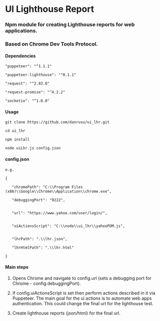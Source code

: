 # UI Lighthouse Report 

### Npm module for creating Lighthouse reports for web applications.

### Based on Chrome Dev Tools Protocol.


#### Dependencies

    "puppeteer": "^1.1.1"
    
    "puppeteer-lighthouse": "^0.1.1"
    
    "request": "^2.83.0"
    
    "request-promise": "^4.2.2"
    
    "socketio": "^1.0.0"


#### Usage

    git clone https://github.com/danrusu/ui_lhr.git

    cd ui_lhr

    npm install

    node uiLhr.js config.json

#### config.json
    
    e.g.

    {

       "chromePath": "C:\\Program Files (x86)\\Google\\Chrome\\Application\\chrome.exe",

       "debuggingPort": "9222",


       "url": "https://www.yahoo.com/user/login/", 

       
       "uiActionsScript": "C:\\node\\ui_lhr\\yahooPOM.js",


       "lhrPath": ".\\lhr.json",

       "lhrHtmlPath": ".\\lhr.html"

    }


#### Main steps

1. Opens Chrome and navigate to config.url (sets a debugging port for Chrome - config.debuggingPort). 

2. If config.uiActionsScript is set then perform actions described in it via Puppeteer. 
The main goal for the ui actions is to automate web apps authentication. 
This could change the final url for the lighthouse test.

3. Create lighthouse reports (json/html) for the final url.

